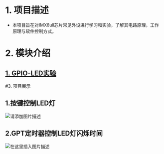 # 1. 项目描述
- 本项目旨在对IMX6ull芯片常见外设进行学习和实验，了解其电路原理，工作原理与软件控制方式。
# 2. 模块介绍
## [1. GPIO-LED实验](https://github.com/Harrison-2021/imx6ull-smart-car/blob/main/nodes/1.GPIO-LED%E5%AE%9E%E9%AA%8C.md)

#3. 项目展示
## 1.按键控制LED灯
![请添加图片描述](https://img-blog.csdnimg.cn/direct/10b5382476a44da5aff16e3cf343d4d2.gif)

## 2.GPT定时器控制LED灯闪烁时间
![在这里插入图片描述](https://img-blog.csdnimg.cn/direct/ae63afdf8ec44d10acfc7628a4c23248.gif)
